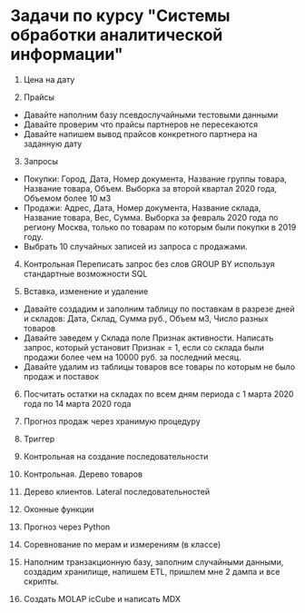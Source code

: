 # Задачи по курсу "Системы обработки аналитической информации"
1. Цена на дату

2. Прайсы
- Давайте наполним базу псевдослучайными тестовыми данными
- Давайте проверим что прайсы партнеров не пересекаются
- Давайте напишем вывод прайсов конкретного партнера на заданную дату

3. Запросы
- Покупки: Город, Дата, Номер документа, Название группы товара, Название товара, Объем. Выборка за второй квартал 2020 года, Объемом более 10 м3
- Продажи: Адрес, Дата, Номер документа, Название склада, Название товара, Вес, Сумма. Выборка за февраль 2020 года по региону Москва, только по товарам по которым были покупки в 2019 году.
- Выбрать 10 случайных записей из запроса с продажами.

4. Контрольная
Переписать запрос без слов GROUP BY используя стандартные возможности SQL

5. Вставка, изменение и удаление
- Давайте создадим и заполним таблицу по поставкам в разрезе дней и складов:
Дата, Склад, Сумма руб., Объем м3, Число разных товаров
- Давайте заведем у Склада поле Признак активности.
Написать запрос, который установит Признак = 1, если со склада были продажи более чем на 10000 руб. за последний месяц.
- Давайте удалим из таблицы товаров все товары по которым не было продаж и поставок

6. Посчитать остатки на складах по всем дням периода с 1 марта 2020 года по 14 марта 2020 года

7. Прогноз продаж через хранимую процедуру

8. Триггер

9. Контрольная на создание последовательности

10. Контрольная. Дерево товаров

11. Дерево клиентов. Lateral последовательностей

12. Оконные функции

13. Прогноз через Python

14. Соревнование по мерам и измерениям (в классе)

15. Наполним транзакционную базу, заполним случайными данными, создадим хранилище, напишем ETL, пришлем мне 2 дампа и все скрипты.

16. Создать MOLAP icCube и написать MDX
